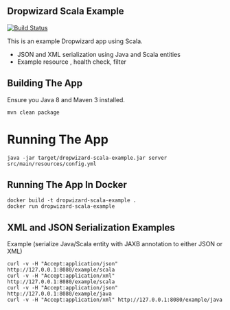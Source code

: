 ## Dropwizard Scala Example

[![Build Status](https://travis-ci.org/jecklgamis/dropwizard-scala-example.svg?branch=master)](https://travis-ci.org/jecklgamis/dropwizard-scala-example)

This is an example Dropwizard app using Scala.

* JSON and XML serialization using Java and Scala entities
* Example resource , health check, filter

## Building The App
Ensure you Java 8 and Maven 3 installed.
```
mvn clean package
```
# Running The App
```
java -jar target/dropwizard-scala-example.jar server src/main/resources/config.yml
```

## Running The App In Docker

```
docker build -t dropwizard-scala-example .
docker run dropwizard-scala-example
```

## XML and JSON Serialization Examples

Example (serialize Java/Scala entity with JAXB annotation to either JSON or XML)
```
curl -v -H "Accept:application/json" http://127.0.0.1:8080/example/scala
curl -v -H "Accept:application/xml" http://127.0.0.1:8080/example/scala
curl -v -H "Accept:application/json" http://127.0.0.1:8080/example/java
curl -v -H "Accept:application/xml" http://127.0.0.1:8080/example/java
```









